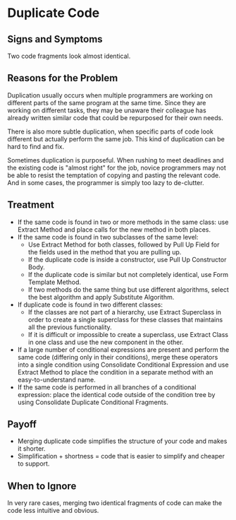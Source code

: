 Duplicate Code
==============

Signs and Symptoms
------------------

Two code fragments look almost identical.

Reasons for the Problem
-----------------------

Duplication usually occurs when multiple programmers are working on different parts of the same program at the same time. Since they are working on different tasks, they may be unaware their colleague has already written similar code that could be repurposed for their own needs.

There is also more subtle duplication, when specific parts of code look different but actually perform the same job. This kind of duplication can be hard to find and fix.

Sometimes duplication is purposeful. When rushing to meet deadlines and the existing code is "almost right" for the job, novice programmers may not be able to resist the temptation of copying and pasting the relevant code. And in some cases, the programmer is simply too lazy to de-clutter.

Treatment
---------

- If the same code is found in two or more methods in the same class: use Extract Method and place calls for the new method in both places.
- If the same code is found in two subclasses of the same level:
    - Use Extract Method for both classes, followed by Pull Up Field for the fields used in the method that you are pulling up.
    - If the duplicate code is inside a constructor, use Pull Up Constructor Body.
    - If the duplicate code is similar but not completely identical, use Form Template Method.
    - If two methods do the same thing but use different algorithms, select the best algorithm and apply Substitute Algorithm.
- If duplicate code is found in two different classes:
    - If the classes are not part of a hierarchy, use Extract Superclass in order to create a single superclass for these classes that maintains all the previous functionality.
    - If it is difficult or impossible to create a superclass, use Extract Class in one class and use the new component in the other.
- If a large number of conditional expressions are present and perform the same code (differing only in their conditions), merge these operators into a single condition using Consolidate Conditional Expression and use Extract Method to place the condition in a separate method with an easy-to-understand name.
- If the same code is performed in all branches of a conditional expression: place the identical code outside of the condition tree by using Consolidate Duplicate Conditional Fragments.

Payoff
------

- Merging duplicate code simplifies the structure of your code and makes it shorter.
- Simplification + shortness = code that is easier to simplify and cheaper to support.

When to Ignore
--------------

In very rare cases, merging two identical fragments of code can make the code less intuitive and obvious.
